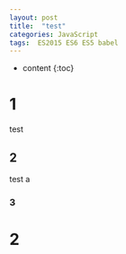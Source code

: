 ```yaml
---
layout: post
title:  "test"
categories: JavaScript
tags:  ES2015 ES6 ES5 babel 
---
```


* content
{:toc}


# 1

test

## 2

test a 

### 3

# 2
